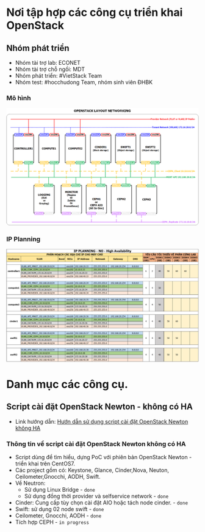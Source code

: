 # Nơi tập hợp các công cụ triển khai OpenStack 

## Nhóm phát triển
- Nhóm tài trợ lab: ECONET
- Nhóm tài trợ chỗ ngồi: MDT
- Nhóm phát triển: #VietStack Team
- Nhóm test: #hocchudong Team, nhóm sinh viên ĐHBK


### Mô hình

![noha_openstack_topology.png](./images/noha_openstack_topology.png)

### IP Planning
![noha_ip_planning.png](./images/noha_ip_planning.png)

# Danh mục các công cụ.
## Script cài đặt OpenStack Newton - không có HA
- Link hướng dẫn: 
[Hướn dẫn sử dụng script cài đặt OpenStack Newton không HA](https://github.com/vietstacker/openstack-deploy-tools/tree/master/scripts/OpenStack-Newton-No-HA)
### Thông tin về script cài đặt OpenStack Newton không có HA

- Script dùng để tìm hiểu, dựng PoC với phiên bản OpenStack Newton - triển khai trên CentOS7.
- Các project gồm có: Keystone, Glance, Cinder,Nova, Neuton, Ceilometer,Gnocchi, AODH, Swift.
- Về Neutron: 
	 - Sử dụng Linux Bridge - `done`
	 - Sử dụng đồng thời provider và selfservice network - `done`
- Cinder: Cung cấp tùy chọn cài đặt AIO hoặc tách node cinder. - `done`
- Swift: sử dụng 02 node swift - `done`
- Ceilometer, Gnocchi, AODH - `done`
- Tích hợp CEPH - `in progress`